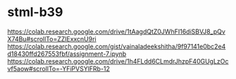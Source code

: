 # stml-b39
https://colab.research.google.com/drive/1tAagdQtZ0JWhFI16diSBVJ8_pQvX74Bu#scrollTo=ZZlExxcnU9ri
https://colab.research.google.com/gist/vainaladeekshitha/9f97141e0bc2e4d18430ffd267553fbf/assignment-7.ipynb
https://colab.research.google.com/drive/1h4FLdd6CLmdrJhzpF40GUgLzOcvf5aow#scrollTo=-YFiPVSYlFRb-12
